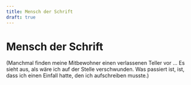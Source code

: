 ```yaml
---
title: Mensch der Schrift
draft: true
---
```


# Mensch der Schrift

(Manchmal finden meine Mitbewohner einen verlassenen Teller vor ... Es sieht aus, als wäre ich auf der Stelle verschwunden. Was passiert ist, ist, dass ich einen Einfall hatte, den ich aufschreiben musste.)